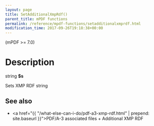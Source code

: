 ```yaml
---
layout: page
title: SetAdditionalXmpRdf()
parent_title: mPDF functions
permalink: /reference/mpdf-functions/setadditionalxmprdf.html
modification_time: 2017-09-26T19:18:38+00:00
---
```


(mPDF >= 7.0)

# Description

string **$s**

Sets XMP RDF string

## See also

- <a href="{{ "/what-else-can-i-do/pdf-a3-xmp-rdf.html" | prepend: site.baseurl }}">PDF/A-3 associated files + Additional XMP RDF</a>
